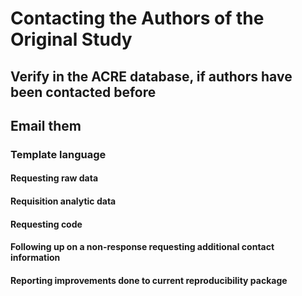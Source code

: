 # Contacting the Authors of the Original Study

## Verify in the ACRE database, if authors have been contacted before

## Email them     

### Template language   

#### Requesting raw data
#### Requisition analytic data
#### Requesting code  
#### Following up on a non-response requesting additional contact information
#### Reporting improvements done to current reproducibility package
